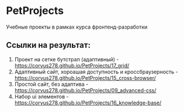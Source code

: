 # PetProjects

Учебные проекты в рамках курса фронтенд-разработки

## Ссылки на результат:

1. Проект на сетке бутстрап (адаптивный) - https://corvus278.github.io/PetProjects/17_grid/
2. Адаптивный сайт, хороашая доступность и кроссбраузерность - https://corvus278.github.io/PetProjects/15_cross-browser/
3. Простой сайт, без адаптива - https://corvus278.github.io/PetProjects/09_advanced-css/
4. Набор ui элементов - https://corvus278.github.io/PetProjects/16_knowledge-base/

